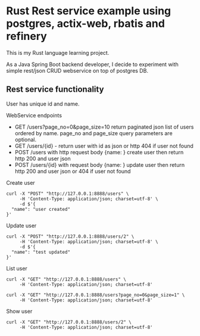 # Rust Rest service example using postgres, actix-web, rbatis and refinery

This is my Rust language learning project.

As a Java Spring Boot backend developer, I decide to experiment with simple rest/json CRUD webservice on top of postgres DB.

## Rest service functionality
User has unique id and name.

WebService endpoints

- GET /users?page_no=0&page_size=10 return paginated json list of users ordered by name. page_no and page_size query parameters are optional.
- GET /users/{id} - return user with id as json or http 404 if user not found
- POST /users with http request body {name: <user name>} create user then return http 200 and user json
- POST /users/{id} with request body {name: <user name>} update user then return http 200 and user json or 404 if user not found



Create user

```
curl -X "POST" "http://127.0.0.1:8888/users" \
     -H 'Content-Type: application/json; charset=utf-8' \
     -d $'{
  "name": "user created"
}'
```



Update user

```
curl -X "POST" "http://127.0.0.1:8888/users/2" \
     -H 'Content-Type: application/json; charset=utf-8' \
     -d $'{
  "name": "test updated"
}'
```

List user

```
curl -X "GET" "http://127.0.0.1:8888/users" \
     -H 'Content-Type: application/json; charset=utf-8'
     
curl -X "GET" "http://127.0.0.1:8888/users?page_no=0&page_size=1" \
     -H 'Content-Type: application/json; charset=utf-8'
```

Show user

```
curl -X "GET" "http://127.0.0.1:8888/users/2" \
     -H 'Content-Type: application/json; charset=utf-8' 
```
